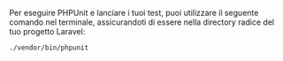 Per eseguire PHPUnit e lanciare i tuoi test, puoi utilizzare il seguente comando nel terminale, assicurandoti di essere nella directory radice del tuo progetto Laravel:

`./vendor/bin/phpunit`